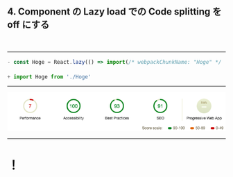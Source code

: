 ## 4. Component の Lazy load での Code splitting を off にする

<br/>

---

```ts
- const Hoge = React.lazy(() => import(/* webpackChunkName: "Hoge" */ './Hoge'))

+ import Hoge from './Hoge'
```

---

![](../assets/score-4.png)

---

# ！
